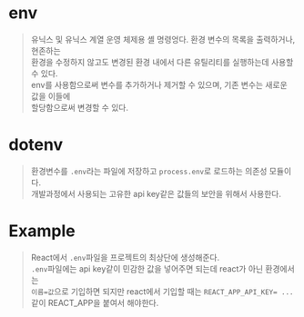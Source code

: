 # env
> 유닉스 및 유닉스 계열 운영 체제용 셸 명령엉다. 환경 변수의 목록을 출력하거나, 현존하는  
> 환경을 수정하지 않고도 변경된 환경 내에서 다른 유틸리티를 실행하는데 사용할 수 있다.  
> env를 사용함으로써 변수를 추가하거나 제거할 수 있으며, 기존 변수는 새로운 값을 이들에  
> 할당함으로써 변경할 수 있다.

# dotenv
> 환경변수를 `.env`라는 파일에 저장하고 `process.env`로 로드하는 의존성 모듈이다.  
> 개발과정에서 사용되는 고유한 api key같은 값들의 보안을 위해서 사용한다.

# Example
> React에서 `.env`파일을 프로젝트의 최상단에 생성해준다.  
> `.env`파일에는 api key같이 민감한 값을 넣어주면 되는데 react가 아닌 환경에서는  
> `이름=값`으로 기입하면 되지만 react에서 기입할 때는 `REACT_APP_API_KEY= ...`같이 REACT_APP을 붙여서 해야한다.
